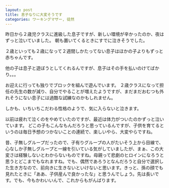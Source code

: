 ```yaml
---
layout: post
title: 息子なりに大変そうです
categories: ワーキングマザー, 徒然
---
```


昨日から２歳児クラスに進級した息子ですが、新しい環境が辛かったのか、夜はずっと泣いていました。
朝も置いてくるときにすでに泣きそうでした。

２歳といっても２歳になって２週間しかたってない息子はほかの子よりもずっと赤ちゃんです。

他の子は息子と遊ぼうとしてくれるんですが、息子はその手を払いのけてばかり。。。

お迎えに行っても独りでブロックを組んで遊んでいます。
２歳クラスになって担任の先生の数が減り、自分でやることが増えたようですが、まだまだおむつも外れそうにない息子には過酷な試練なのかもしれません。

しかも、いちいちこだわる性格のようで、気に入らないと泣きます。

以前は疲れて泣くのをやめていたのですが、最近は体力がついたのかずっと泣いています。
どこの子もこんなもんだろうと思っているんですが、子供を育てるというのは毎日予想のつかないことの連続で、楽しいやら、大変やらですね。

昔、子無しグループだったので、子有りグループの人がたいそう上から目線で、心なしか子無しグループと一線を引いている気がしていましたが、まぁ、この大変さは経験しないとわからないものですね。母親って悲劇のヒロインになろうと思うとどこまでもなれますね。でも、偶然であろうとなんだろうと自分で選択した生き方なので、前向きに生きないといけないと思います。きっと、孫の顔でも見れたときに「ああ、子供産んで良かったな」と思うんでしょう。先は長いです。でも、今もかわいいんで、これからもがんばります。

